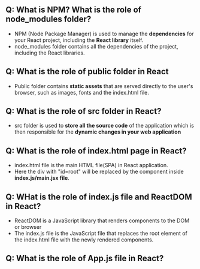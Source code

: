## Q: What is NPM? What is the role of node_modules folder?
- NPM (Node Package Manager) is used to manage the **dependencies** for your React project, including the **React library** itself.
- node_modules folder contains all the dependencies of the project, including the React libraries.

## Q: What is the role of public folder in React
- Public folder contains **static assets** that are served directly to the user's browser, such as images, fonts and the index.html file.

## Q: What is the role of src folder in React?
- src folder is used to **store all the source code** of the application which is then responsible for the **dynamic changes in your web application**

## Q: What is the role of index.html page in React?
- index.html file is the main HTML file(SPA) in React application.
- Here the div with "id=root" will be replaced by the component inside **index.js/main.jsx file**.

## Q: WHat is the role of index.js file and ReactDOM in React?
- ReactDOM is a JavaScript library that renders components to the DOM or browser
- The index.js file is the JavaScript file that replaces the root element of the index.html file with the newly rendered components.

## Q: What is the role of App.js file in React?












